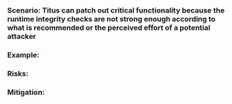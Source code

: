 ### Scenario: Titus can patch out critical functionality because the runtime integrity checks are not strong enough according to what is recommended or the perceived effort of a potential attacker

### Example:

### Risks: 

### Mitigation: